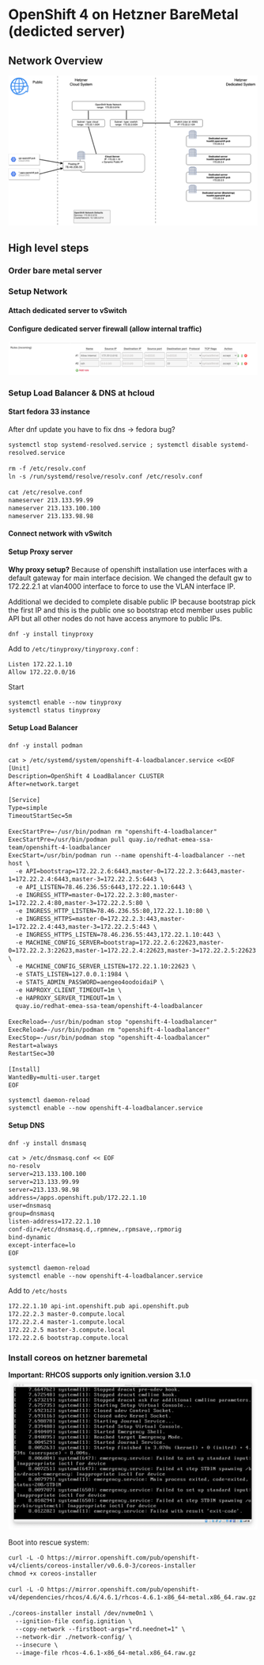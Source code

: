 # OpenShift 4 on Hetzner BareMetal (dedicted server)

## Network Overview

![Network overview](docs/network-overview-v2.png)

## High level steps

### Order bare metal server
### Setup Network
#### Attach dedicated server to vSwitch
#### Configure dedicated server firewall (allow internal traffic)

![](docs/firewall-example.png)

### Setup Load Balancer & DNS at hcloud
#### Start fedora 33 instance

After dnf update you have to fix dns -> fedora bug?
```
systemctl stop systemd-resolved.service ; systemctl disable systemd-resolved.service

rm -f /etc/resolv.conf
ln -s /run/systemd/resolve/resolv.conf /etc/resolv.conf

cat /etc/resolve.conf
nameserver 213.133.99.99
nameserver 213.133.100.100
nameserver 213.133.98.98

```
#### Connect network with vSwitch

#### Setup Proxy server

**Why proxy setup?**
Because of openshift installation use interfaces with a default gateway for main interface decision. We changed the default gw to 172.22.2.1 at vlan4000 interface to force to use the VLAN interface IP.

Additional we decided to complete disable public IP because bootstrap pick the first IP and this is the public one so bootstrap etcd member uses public API but all other nodes do not have access anymore to public IPs.

```
dnf -y install tinyproxy
```

Add to `/etc/tinyproxy/tinyproxy.conf` :

```
Listen 172.22.1.10
Allow 172.22.0.0/16
```

Start
```
systemctl enable --now tinyproxy
systemctl status tinyproxy

```

#### Setup Load Balancer

```
dnf -y install podman
```

```
cat > /etc/systemd/system/openshift-4-loadbalancer.service <<EOF
[Unit]
Description=OpenShift 4 LoadBalancer CLUSTER
After=network.target

[Service]
Type=simple
TimeoutStartSec=5m

ExecStartPre=-/usr/bin/podman rm "openshift-4-loadbalancer"
ExecStartPre=/usr/bin/podman pull quay.io/redhat-emea-ssa-team/openshift-4-loadbalancer
ExecStart=/usr/bin/podman run --name openshift-4-loadbalancer --net host \
  -e API=bootstrap=172.22.2.6:6443,master-0=172.22.2.3:6443,master-1=172.22.2.4:6443,master-3=172.22.2.5:6443 \
  -e API_LISTEN=78.46.236.55:6443,172.22.1.10:6443 \
  -e INGRESS_HTTP=master-0=172.22.2.3:80,master-1=172.22.2.4:80,master-3=172.22.2.5:80 \
  -e INGRESS_HTTP_LISTEN=78.46.236.55:80,172.22.1.10:80 \
  -e INGRESS_HTTPS=master-0=172.22.2.3:443,master-1=172.22.2.4:443,master-3=172.22.2.5:443 \
  -e INGRESS_HTTPS_LISTEN=78.46.236.55:443,172.22.1.10:443 \
  -e MACHINE_CONFIG_SERVER=bootstrap=172.22.2.6:22623,master-0=172.22.2.3:22623,master-1=172.22.2.4:22623,master-3=172.22.2.5:22623 \
  -e MACHINE_CONFIG_SERVER_LISTEN=172.22.1.10:22623 \
  -e STATS_LISTEN=127.0.0.1:1984 \
  -e STATS_ADMIN_PASSWORD=aengeo4oodoidaiP \
  -e HAPROXY_CLIENT_TIMEOUT=1m \
  -e HAPROXY_SERVER_TIMEOUT=1m \
  quay.io/redhat-emea-ssa-team/openshift-4-loadbalancer

ExecReload=-/usr/bin/podman stop "openshift-4-loadbalancer"
ExecReload=-/usr/bin/podman rm "openshift-4-loadbalancer"
ExecStop=-/usr/bin/podman stop "openshift-4-loadbalancer"
Restart=always
RestartSec=30

[Install]
WantedBy=multi-user.target
EOF
```

```
systemctl daemon-reload
systemctl enable --now openshift-4-loadbalancer.service
```


#### Setup DNS

```
dnf -y install dnsmasq
```

```
cat > /etc/dnsmasq.conf << EOF
no-resolv
server=213.133.100.100
server=213.133.99.99
server=213.133.98.98
address=/apps.openshift.pub/172.22.1.10
user=dnsmasq
group=dnsmasq
listen-address=172.22.1.10
conf-dir=/etc/dnsmasq.d,.rpmnew,.rpmsave,.rpmorig
bind-dynamic
except-interface=lo
EOF
```

```
systemctl daemon-reload
systemctl enable --now openshift-4-loadbalancer.service
```

Add to `/etc/hosts`
```
172.22.1.10 api-int.openshift.pub api.openshift.pub
172.22.2.3 master-0.compute.local
172.22.2.4 master-1.compute.local
172.22.2.5 master-3.compute.local
172.22.2.6 bootstrap.compute.local
```


### Install coreos on hetzner baremetal

**Important: RHCOS supports only ignition.version 3.1.0**
![](docs/ioctl-error.png)

Boot into rescue system:
```
curl -L -O https://mirror.openshift.com/pub/openshift-v4/clients/coreos-installer/v0.6.0-3/coreos-installer
chmod +x coreos-installer

curl -L -O https://mirror.openshift.com/pub/openshift-v4/dependencies/rhcos/4.6/4.6.1/rhcos-4.6.1-x86_64-metal.x86_64.raw.gz

./coreos-installer install /dev/nvme0n1 \
  --ignition-file config.ignition \
  --copy-network --firstboot-args="rd.neednet=1" \
  --network-dir ./network-config/ \
  --insecure \
  --image-file rhcos-4.6.1-x86_64-metal.x86_64.raw.gz
```


